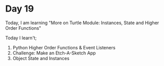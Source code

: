 # Day 19
Today, I am learning "More on Turtle Module: Instances, State and Higher Order Functions"

Today I learn't;
1. Python Higher Order Functions & Event Listeners
2. Challenge: Make an Etch-A-Sketch App
3. Object State and Instances